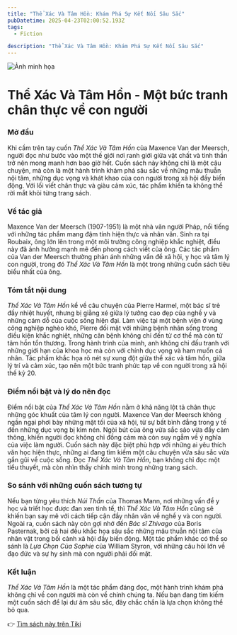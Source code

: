 ```yaml
---
title: "Thể Xác Và Tâm Hồn: Khám Phá Sự Kết Nối Sâu Sắc"
pubDatetime: 2025-04-23T02:00:52.193Z
tags:
  - Fiction

description: "Thể Xác Và Tâm Hồn: Khám Phá Sự Kết Nối Sâu Sắc"
---
```


![Ảnh minh họa](https://external-content.duckduckgo.com/iu/?u=https%3A%2F%2Fwww.netabooks.vn%2FData%2FSites%2F1%2Fmedia%2Fsach-2021%2Fthe-xac-va-tam-hon%2Fthe-xac-va-tam-hon-02.jpg&f=1&nofb=1&ipt=5d99f44d1c004ab3c8f78a9d080ef45cbd30ccb7fc7a6c95c07fffeeb1cb3396) 

 # Thể Xác Và Tâm Hồn - Một bức tranh chân thực về con người

<h3>Mở đầu</h3>

Khi cầm trên tay cuốn *Thể Xác Và Tâm Hồn* của Maxence Van der Meersch, người đọc như bước vào một thế giới nơi ranh giới giữa vật chất và tinh thần trở nên mong manh hơn bao giờ hết. Cuốn sách này không chỉ là một câu chuyện, mà còn là một hành trình khám phá sâu sắc về những mâu thuẫn nội tâm, những dục vọng và khát khao của con người trong xã hội đầy biến động. Với lối viết chân thực và giàu cảm xúc, tác phẩm khiến ta không thể rời mắt khỏi từng trang sách.

<h3>Về tác giả</h3>

Maxence Van der Meersch (1907-1951) là một nhà văn người Pháp, nổi tiếng với những tác phẩm mang đậm tính hiện thực và nhân văn. Sinh ra tại Roubaix, ông lớn lên trong một môi trường công nghiệp khắc nghiệt, điều này đã ảnh hưởng mạnh mẽ đến phong cách viết của ông. Các tác phẩm của Van der Meersch thường phản ánh những vấn đề xã hội, y học và tâm lý con người, trong đó *Thể Xác Và Tâm Hồn* là một trong những cuốn sách tiêu biểu nhất của ông.

<h3>Tóm tắt nội dung</h3>

*Thể Xác Và Tâm Hồn* kể về câu chuyện của Pierre Harmel, một bác sĩ trẻ đầy nhiệt huyết, nhưng bị giằng xé giữa lý tưởng cao đẹp của nghề y và những cám dỗ của cuộc sống hiện đại. Làm việc tại một bệnh viện ở vùng công nghiệp nghèo khó, Pierre đối mặt với những bệnh nhân sống trong điều kiện khắc nghiệt, những căn bệnh không chỉ đến từ cơ thể mà còn từ tâm hồn tổn thương. Trong hành trình của mình, anh không chỉ đấu tranh với những giới hạn của khoa học mà còn với chính dục vọng và ham muốn cá nhân. Tác phẩm khắc họa rõ nét sự xung đột giữa thể xác và tâm hồn, giữa lý trí và cảm xúc, tạo nên một bức tranh phức tạp về con người trong xã hội thế kỷ 20.

<h3>Điểm nổi bật và lý do nên đọc</h3>

Điểm nổi bật của *Thể Xác Và Tâm Hồn* nằm ở khả năng lột tả chân thực những góc khuất của tâm lý con người. Maxence Van der Meersch không ngần ngại phơi bày những mặt tối của xã hội, từ sự bất bình đẳng trong y tế đến những dục vọng bị kìm nén. Ngòi bút của ông vừa sắc sảo vừa đầy cảm thông, khiến người đọc không chỉ đồng cảm mà còn suy ngẫm về ý nghĩa của việc làm người. Cuốn sách này đặc biệt phù hợp với những ai yêu thích văn học hiện thực, những ai đang tìm kiếm một câu chuyện vừa sâu sắc vừa gần gũi về cuộc sống. Đọc *Thể Xác Và Tâm Hồn*, bạn không chỉ đọc một tiểu thuyết, mà còn nhìn thấy chính mình trong những trang sách.

<h3>So sánh với những cuốn sách tương tự</h3>

Nếu bạn từng yêu thích *Núi Thần* của Thomas Mann, nơi những vấn đề y học và triết học được đan xen tinh tế, thì *Thể Xác Và Tâm Hồn* cũng sẽ khiến bạn say mê với cách tiếp cận đầy nhân văn về nghề y và con người. Ngoài ra, cuốn sách này còn gợi nhớ đến *Bác sĩ Zhivago* của Boris Pasternak, bởi cả hai đều khắc họa sâu sắc những mâu thuẫn nội tâm của nhân vật trong bối cảnh xã hội đầy biến động. Một tác phẩm khác có thể so sánh là *Lựa Chọn Của Sophie* của William Styron, với những câu hỏi lớn về đạo đức và sự hy sinh mà con người phải đối mặt.

<h3>Kết luận</h3>

*Thể Xác Và Tâm Hồn* là một tác phẩm đáng đọc, một hành trình khám phá không chỉ về con người mà còn về chính chúng ta. Nếu bạn đang tìm kiếm một cuốn sách để lại dư âm sâu sắc, đây chắc chắn là lựa chọn không thể bỏ qua.

👉 [Tìm sách này trên Tiki](https://tiki.vn/search?q=Th%E1%BB%83%20X%C3%A1c%20V%C3%A0%20T%C3%A2m%20H%E1%BB%93n)
